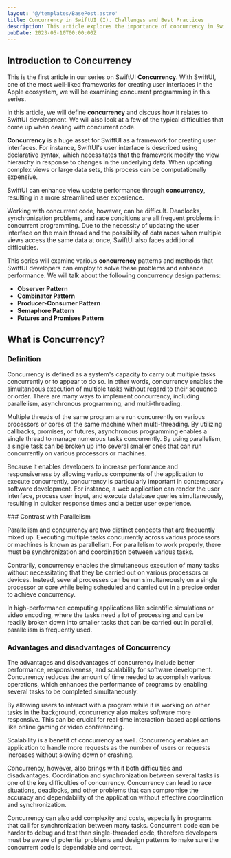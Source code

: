 ```yaml
---
layout: '@/templates/BasePost.astro'
title: Concurrency in SwiftUI (I). Challenges and Best Practices
description: This article explores the importance of concurrency in SwiftUI development, common challenges in concurrent programming, and best practices to address them.
pubDate: 2023-05-10T00:00:00Z
---
```

## Introduction to Concurrency

This is the first article in our series on SwiftUI **Concurrency**. With SwiftUI, one of the most well-liked frameworks for creating user interfaces in the Apple ecosystem, we will be examining concurrent programming in this series.

In this article, we will define **concurrency** and discuss how it relates to SwiftUI development. We will also look at a few of the typical difficulties that come up when dealing with concurrent code.


**Concurrency** is a huge asset for SwiftUI as a framework for creating user interfaces. For instance, SwiftUI's user interface is described using declarative syntax, which necessitates that the framework modify the view hierarchy in response to changes in the underlying data. When updating complex views or large data sets, this process can be computationally expensive. 

SwiftUI can enhance view update performance through **concurrency**, resulting in a more streamlined user experience.

Working with concurrent code, however, can be difficult. Deadlocks, synchronization problems, and race conditions are all frequent problems in concurrent programming. Due to the necessity of updating the user interface on the main thread and the possibility of data races when multiple views access the same data at once, SwiftUI also faces additional difficulties.

This series will examine various **concurrency** patterns and methods that SwiftUI developers can employ to solve these problems and enhance performance. We will talk about the following concurrency design patterns:

* **Observer Pattern**
* **Combinator Pattern**
* **Producer-Consumer Pattern**
* **Semaphore Pattern**
* **Futures and Promises Pattern**


## What is Concurrency?

### Definition
Concurrency is defined as a system's capacity to carry out multiple tasks concurrently or to appear to do so. In other words, concurrency enables the simultaneous execution of multiple tasks without regard to their sequence or order. There are many ways to implement concurrency, including parallelism, asynchronous programming, and multi-threading.

Multiple threads of the same program are run concurrently on various processors or cores of the same machine when multi-threading. By utilizing callbacks, promises, or futures, asynchronous programming enables a single thread to manage numerous tasks concurrently. By using parallelism, a single task can be broken up into several smaller ones that can run concurrently on various processors or machines.


Because it enables developers to increase performance and responsiveness by allowing various components of the application to execute concurrently, concurrency is particularly important in contemporary software development. For instance, a web application can render the user interface, process user input, and execute database queries simultaneously, resulting in quicker response times and a better user experience.

### Contrast with Parallelism

Parallelism and concurrency are two distinct concepts that are frequently mixed up. Executing multiple tasks concurrently across various processors or machines is known as parallelism. For parallelism to work properly, there must be synchronization and coordination between various tasks.

Contrarily, concurrency enables the simultaneous execution of many tasks without necessitating that they be carried out on various processors or devices. Instead, several processes can be run simultaneously on a single processor or core while being scheduled and carried out in a precise order to achieve concurrency.

In high-performance computing applications like scientific simulations or video encoding, where the tasks need a lot of processing and can be readily broken down into smaller tasks that can be carried out in parallel, parallelism is frequently used.

### Advantages and disadvantages of Concurrency

The advantages and disadvantages of concurrency include better performance, responsiveness, and scalability for software development. Concurrency reduces the amount of time needed to accomplish various operations, which enhances the performance of programs by enabling several tasks to be completed simultaneously.

By allowing users to interact with a program while it is working on other tasks in the background, concurrency also makes software more responsive. This can be crucial for real-time interaction-based applications like online gaming or video conferencing.

Scalability is a benefit of concurrency as well. Concurrency enables an application to handle more requests as the number of users or requests increases without slowing down or crashing.


Concurrency, however, also brings with it both difficulties and disadvantages. Coordination and synchronization between several tasks is one of the key difficulties of concurrency. Concurrency can lead to race situations, deadlocks, and other problems that can compromise the accuracy and dependability of the application without effective coordination and synchronization.

Concurrency can also add complexity and costs, especially in programs that call for synchronization between many tasks. Concurrent code can be harder to debug and test than single-threaded code, therefore developers must be aware of potential problems and design patterns to make sure the concurrent code is dependable and correct.


